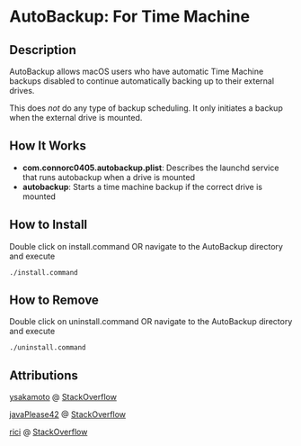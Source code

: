 # AutoBackup: For Time Machine

## Description
AutoBackup allows macOS users who have automatic Time Machine backups disabled to continue automatically backing up to their external drives.

This does *not* do any type of backup scheduling.  It only initiates a backup when the external drive is mounted.

## How It Works
- **com.connorc0405.autobackup.plist**: Describes the launchd service that runs autobackup when a drive is mounted
- **autobackup**: Starts a time machine backup if the correct drive is mounted

## How to Install

Double click on install.command OR navigate to the AutoBackup directory and execute
```
./install.command
```

## How to Remove

Double click on uninstall.command OR navigate to the AutoBackup directory and execute
```
./uninstall.command
```

## Attributions

[ysakamoto](http://stackoverflow.com/users/3277111/ysakamoto) @ [StackOverflow](http://stackoverflow.com/questions/22192842/how-to-check-if-filepath-is-mounted-in-os-x-using-bash)

[javaPlease42](http://stackoverflow.com/users/2964890/javaplease42) @ [StackOverflow](http://stackoverflow.com/questions/2914197/how-to-grep-out-specific-line-ranges-of-a-file)

[rici](http://stackoverflow.com/users/1566221/rici) @ [StackOverflow](http://stackoverflow.com/questions/16616975/how-do-i-get-the-last-word-in-each-line-with-bash/16620897)
